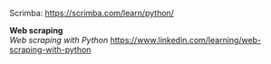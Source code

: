 Scrimba: https://scrimba.com/learn/python/

<b> Web scraping </b>
<br>
  <i> Web scraping with Python </i> https://www.linkedin.com/learning/web-scraping-with-python  
